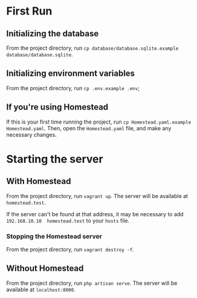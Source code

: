 # First Run

## Initializing the database

From the project directory, run `cp database/database.sqlite.example database/database.sqlite`.

## Initializing environment variables

From the project directory, run `cp .env.example .env`;

## If you're using Homestead

If this is your first time running the project, run `cp Homestead.yaml.example Homestead.yaml`. Then, open the
`Homestead.yaml` file, and make any necessary changes.

# Starting the server

## With Homestead

From the project directory, run `vagrant up`. The server will be available at `homestead.test`.

If the server can't be found at that address, it may be necessary to add `192.168.10.10  homestead.test` to your `hosts`
file.

### Stopping the Homestead server

From the project directory, run `vagrant destroy -f`.

## Without Homestead

From the project directory, run `php artisan serve`. The server will be available at `localhost:8000`.